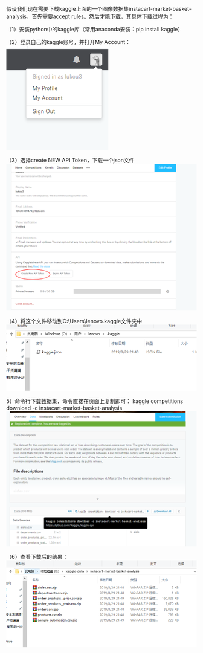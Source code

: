 
假设我们现在需要下载kaggle上面的一个图像数据集instacart-market-basket-analysis，首先需要accept rules。然后才能下载，其具体下载过程为：

（1）安装python中的kaggle库（常用anaconda安装：pip install kaggle）

（2）登录自己的kaggle账号，并打开My Account：
![](assets/markdown-img-paste-20190829220120561.png)

（3）选择create NEW API Token，下载一个json文件
![](assets/markdown-img-paste-20190829220233443.png)

（4）将这个文件移动到C:\Users\lenovo\.kaggle文件夹中
![](assets/markdown-img-paste-20190829220430767.png)

5）命令行下载数据集，命令直接在页面上复制即可：
kaggle competitions download -c instacart-market-basket-analysis
![](assets/markdown-img-paste-2019082922073134.png)

（6）查看下载后的结果：
![](assets/markdown-img-paste-2019082922085396.png)